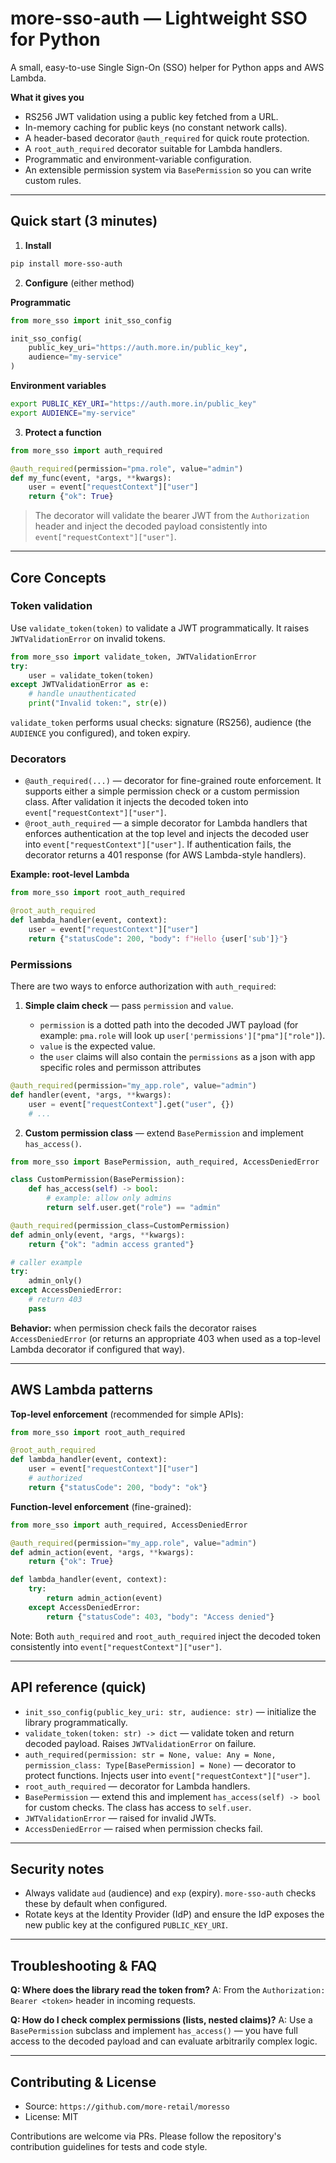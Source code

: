 # more-sso-auth — Lightweight SSO for Python

A small, easy-to-use Single Sign-On (SSO) helper for Python apps and AWS Lambda.

**What it gives you**

* RS256 JWT validation using a public key fetched from a URL.
* In-memory caching for public keys (no constant network calls).
* A header-based decorator `@auth_required` for quick route protection.
* A `root_auth_required` decorator suitable for Lambda handlers.
* Programmatic and environment-variable configuration.
* An extensible permission system via `BasePermission` so you can write custom rules.

---

## Quick start (3 minutes)

1. **Install**

```bash
pip install more-sso-auth
```

2. **Configure** (either method)

**Programmatic**

```python
from more_sso import init_sso_config

init_sso_config(
    public_key_uri="https://auth.more.in/public_key",
    audience="my-service"
)
```

**Environment variables**

```bash
export PUBLIC_KEY_URI="https://auth.more.in/public_key"
export AUDIENCE="my-service"
```

3. **Protect a function**

```python
from more_sso import auth_required

@auth_required(permission="pma.role", value="admin")
def my_func(event, *args, **kwargs):
    user = event["requestContext"]["user"]
    return {"ok": True}
```

> The decorator will validate the bearer JWT from the `Authorization` header and inject the decoded payload consistently into `event["requestContext"]["user"]`.

---

## Core Concepts

### Token validation

Use `validate_token(token)` to validate a JWT programmatically. It raises `JWTValidationError` on invalid tokens.

```python
from more_sso import validate_token, JWTValidationError
try:
    user = validate_token(token)
except JWTValidationError as e:
    # handle unauthenticated
    print("Invalid token:", str(e))
```

`validate_token` performs usual checks: signature (RS256), audience (the `AUDIENCE` you configured), and token expiry.

### Decorators

* `@auth_required(...)` — decorator for fine-grained route enforcement. It supports either a simple permission check or a custom permission class. After validation it injects the decoded token into `event["requestContext"]["user"]`.
* `@root_auth_required` — a simple decorator for Lambda handlers that enforces authentication at the top level and injects the decoded user into `event["requestContext"]["user"]`. If authentication fails, the decorator returns a 401 response (for AWS Lambda-style handlers).

**Example: root-level Lambda**

```python
from more_sso import root_auth_required

@root_auth_required
def lambda_handler(event, context):
    user = event["requestContext"]["user"]
    return {"statusCode": 200, "body": f"Hello {user['sub']}"}
```

### Permissions

There are two ways to enforce authorization with `auth_required`:

1. **Simple claim check** — pass `permission` and `value`.

   * `permission` is a dotted path into the decoded JWT payload (for example: `pma.role` will look up `user['permissions']["pma"]["role"]`).
   * `value` is the expected value.
    * the `user` claims will also contain the `permissions` as a json with app specific roles and permisson attributes 
```python
@auth_required(permission="my_app.role", value="admin")
def handler(event, *args, **kwargs):
    user = event["requestContext"].get("user", {})
    # ...
```

2. **Custom permission class** — extend `BasePermission` and implement `has_access()`.

```python
from more_sso import BasePermission, auth_required, AccessDeniedError

class CustomPermission(BasePermission):
    def has_access(self) -> bool:
        # example: allow only admins
        return self.user.get("role") == "admin"

@auth_required(permission_class=CustomPermission)
def admin_only(event, *args, **kwargs):
    return {"ok": "admin access granted"}

# caller example
try:
    admin_only()
except AccessDeniedError:
    # return 403
    pass
```

**Behavior:** when permission check fails the decorator raises `AccessDeniedError` (or returns an appropriate 403 when used as a top-level Lambda decorator if configured that way).

---

## AWS Lambda patterns

**Top-level enforcement** (recommended for simple APIs):

```python
from more_sso import root_auth_required

@root_auth_required
def lambda_handler(event, context):
    user = event["requestContext"]["user"]
    # authorized
    return {"statusCode": 200, "body": "ok"}
```

**Function-level enforcement** (fine-grained):

```python
from more_sso import auth_required, AccessDeniedError

@auth_required(permission="my_app.role", value="admin")
def admin_action(event, *args, **kwargs):
    return {"ok": True}

def lambda_handler(event, context):
    try:
        return admin_action(event)
    except AccessDeniedError:
        return {"statusCode": 403, "body": "Access denied"}
```

Note: Both `auth_required` and `root_auth_required` inject the decoded token consistently into `event["requestContext"]["user"]`.

---

## API reference (quick)

* `init_sso_config(public_key_uri: str, audience: str)` — initialize the library programmatically.
* `validate_token(token: str) -> dict` — validate token and return decoded payload. Raises `JWTValidationError` on failure.
* `auth_required(permission: str = None, value: Any = None, permission_class: Type[BasePermission] = None)` — decorator to protect functions. Injects user into `event["requestContext"]["user"]`.
* `root_auth_required` — decorator for Lambda handlers.
* `BasePermission` — extend this and implement `has_access(self) -> bool` for custom checks. The class has access to `self.user`.
* `JWTValidationError` — raised for invalid JWTs.
* `AccessDeniedError` — raised when permission checks fail.

---

## Security notes

* Always validate `aud` (audience) and `exp` (expiry). `more-sso-auth` checks these by default when configured.
* Rotate keys at the Identity Provider (IdP) and ensure the IdP exposes the new public key at the configured `PUBLIC_KEY_URI`.

---

## Troubleshooting & FAQ

**Q: Where does the library read the token from?**
A: From the `Authorization: Bearer <token>` header in incoming requests.

**Q: How do I check complex permissions (lists, nested claims)?**
A: Use a `BasePermission` subclass and implement `has_access()` — you have full access to the decoded payload and can evaluate arbitrarily complex logic.

---

## Contributing & License

* Source: `https://github.com/more-retail/moresso`
* License: MIT

Contributions are welcome via PRs. Please follow the repository's contribution guidelines for tests and code style.
